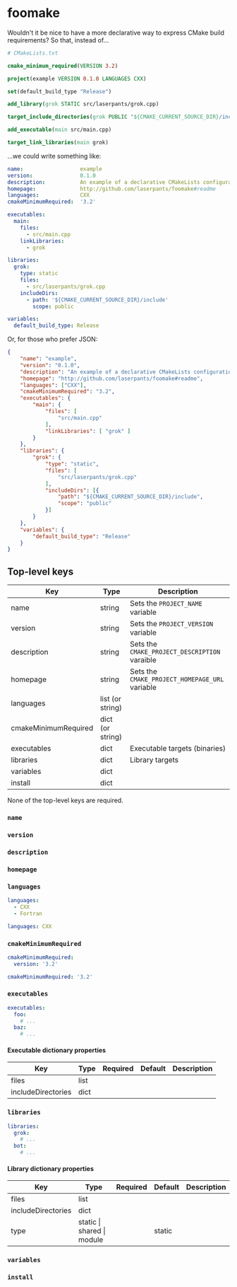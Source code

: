 # foomake

Wouldn't it be nice to have a more declarative way to express CMake build requirements? So that, instead of&hellip;

```cmake
# CMakeLists.txt

cmake_minimum_required(VERSION 3.2)

project(example VERSION 0.1.0 LANGUAGES CXX)

set(default_build_type "Release")

add_library(grok STATIC src/laserpants/grok.cpp)

target_include_directories(grok PUBLIC "${CMAKE_CURRENT_SOURCE_DIR}/include")

add_executable(main src/main.cpp)

target_link_libraries(main grok)
```

&hellip;we could write something like:

```yaml
name:                  example
version:               0.1.0
description:           An example of a declarative CMakeLists configuration
homepage:              http://github.com/laserpants/foomake#readme
languages:             CXX
cmakeMinimumRequired:  '3.2'

executables:
  main:
    files:
      - src/main.cpp
    linkLibraries:
      - grok

libraries:
  grok:
    type: static
    files:
      - src/laserpants/grok.cpp
    includeDirs:
      - path: '${CMAKE_CURRENT_SOURCE_DIR}/include'
        scope: public

variables:
  default_build_type: Release
```

Or, for those who prefer JSON:

```json
{
    "name": "example",
    "version": "0.1.0",
    "description": "An example of a declarative CMakeLists configuration",
    "homepage": "http://github.com/laserpants/foomake#readme",
    "languages": ["CXX"],
    "cmakeMinimumRequired": "3.2",
    "executables": {
        "main": {
            "files": [
                "src/main.cpp"
            ],
            "linkLibraries": [ "grok" ]
        }
    },
    "libraries": {
        "grok": {
            "type": "static",
            "files": [
                "src/laserpants/grok.cpp"
            ],
            "includeDirs": [{
                "path": "${CMAKE_CURRENT_SOURCE_DIR}/include",
                "scope": "public"
            }]
        }
    },
    "variables": {
        "default_build_type": "Release"
    }
}
```

## Top-level keys

| Key                  | Type                     | Description |
|----------------------|--------------------------|-------------|
| name                 | string                   | Sets the `PROJECT_NAME` variable    |
| version              | string                   | Sets the `PROJECT_VERSION` variable |
| description          | string                   | Sets the `CMAKE_PROJECT_DESCRIPTION` varaible |
| homepage             | string                   | Sets the `CMAKE_PROJECT_HOMEPAGE_URL` variable |
| languages            | list (or string)         |             |
| cmakeMinimumRequired | dict (or string)         |             |
| executables          | dict                     | Executable targets (binaries) |
| libraries            | dict                     | Library targets               |
| variables            | dict                     |             |
| install              | dict                     |             |

None of the top-level keys are required.

### `name`

### `version`

### `description`

### `homepage`

### `languages`

```yaml
languages:
  - CXX
  - Fortran
```

```yaml
languages: CXX
```

### `cmakeMinimumRequired`

```yaml
cmakeMinimumRequired:  
  version: '3.2'
```

```yaml
cmakeMinimumRequired: '3.2'
```

### `executables`

```yaml
executables:
  foo:
    # ...
  baz:
    # ...
```

#### Executable dictionary properties

| Key                  | Type                     | Required | Default | Description |
|----------------------|--------------------------|:--------:|---------|-------------|
| files                | list                     |          |         |             |
| includeDirectories   | dict                     |          |         |             |

### `libraries`

```yaml
libraries:
  grok:
    # ...
  bot:
    # ...
```

#### Library dictionary properties

| Key                  | Type                               | Required | Default | Description |
|----------------------|------------------------------------|:--------:|---------|-------------|
| files                | list                               |          |         |             |
| includeDirectories   | dict                               |          |         |             |
| type                 | static &vert; shared &vert; module |          | static  |             |

### `variables`

### `install`
